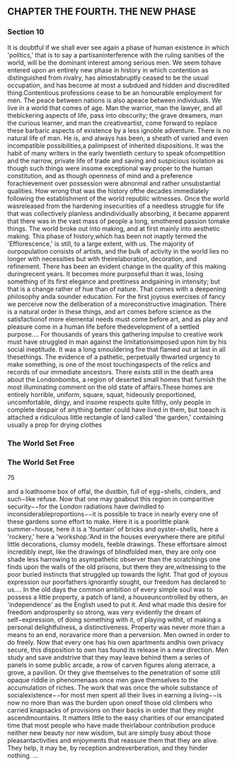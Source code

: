 ## CHAPTER THE FOURTH. THE NEW PHASE

### Section 10

It is doubtful if we shall ever see again a phase of human existence in which 'politics,' that is to say a partisaninterference with the ruling sanities of the world, will be the dominant interest among serious men. We seem tohave entered upon an entirely new phase in history in which contention as distinguished from rivalry, has almostabruptly ceased to be the usual occupation, and has become at most a subdued and hidden and discredited thing.Contentious professions cease to be an honourable employment for men. The peace between nations is also apeace between individuals. We live in a world that comes of age. Man the warrior, man the lawyer, and all thebickering aspects of life, pass into obscurity; the grave dreamers, man the curious learner, and man the creativeartist, come forward to replace these barbaric aspects of existence by a less ignoble adventure.
There is no natural life of man. He is, and always has been, a sheath of varied and even incompatible possibilities,a palimpsest of inherited dispositions. It was the habit of many writers in the early twentieth century to speak ofcompetition and the narrow, private life of trade and saving and suspicious isolation as though such things were insome exceptional way proper to the human constitution, and as though openness of mind and a preference forachievement over possession were abnormal and rather unsubstantial qualities. How wrong that was the history ofthe decades immediately following the establishment of the world republic witnesses. Once the world wasreleased from the hardening insecurities of a needless struggle for life that was collectively planless andindividually absorbing, it became apparent that there was in the vast mass of people a long, smothered passion tomake things. The world broke out into making, and at first mainly into aesthetic making. This phase of history,which has been not inaptly termed the 'Efflorescence,' is still, to a large extent, with us. The majority of ourpopulation consists of artists, and the bulk of activity in the world lies no longer with necessities but with theirelaboration, decoration, and refinement. There has been an evident change in the quality of this making duringrecent years. It becomes more purposeful than it was, losing something of its first elegance and prettiness andgaining in intensity; but that is a change rather of hue than of nature. That comes with a deepening philosophy anda sounder education. For the first joyous exercises of fancy we perceive now the deliberation of a moreconstructive imagination. There is a natural order in these things, and art comes before science as the satisfactionof more elemental needs must come before art, and as play and pleasure come in a human life before thedevelopment of a settled purpose....
For thousands of years this gathering impulse to creative work must have struggled in man against the limitationsimposed upon him by his social ineptitude. It was a long smouldering fire that flamed out at last in all thesethings. The evidence of a pathetic, perpetually thwarted urgency to make something, is one of the most touchingaspects of the relics and records of our immediate ancestors. There exists still in the death area about the Londonbombs, a region of deserted small homes that furnish the most illuminating comment on the old state of affairs.These homes are entirely horrible, uniform, square, squat, hideously proportioned, uncomfortable, dingy, and insome respects quite filthy, only people in complete despair of anything better could have lived in them, but toeach is attached a ridiculous little rectangle of land called 'the garden,' containing usually a prop for drying clothes
### The World Set Free

### The World Set Free
75


and a loathsome box of offal, the dustbin, full of egg−shells, cinders, and such−like refuse. Now that one may goabout this region in comparitive security−−for the London radiations have dwindled to inconsiderableproportions−−it is possible to trace in nearly every one of these gardens some effort to make. Here it is a poorlittle plank summer−house, here it is a 'fountain' of bricks and oyster−shells, here a 'rockery,' here a 'workshop.'And in the houses everywhere there are pitiful little decorations, clumsy models, feeble drawings. These effortsare almost incredibly inept, like the drawings of blindfolded men, they are only one shade less harrowing to asympathetic observer than the scratchings one finds upon the walls of the old prisons, but there they are,witnessing to the poor buried instincts that struggled up towards the light. That god of joyous expression our poorfathers ignorantly sought, our freedom has declared to us....
In the old days the common ambition of every simple soul was to possess a little property, a patch of land, a houseuncontrolled by others, an 'independence' as the English used to put it. And what made this desire for freedom andprosperity so strong, was very evidently the dream of self−expression, of doing something with it, of playing withit, of making a personal delightfulness, a distinctiveness. Property was never more than a means to an end, noravarice more than a perversion. Men owned in order to do freely. Now that every one has his own apartments andhis own privacy secure, this disposition to own has found its release in a new direction. Men study and save andstrive that they may leave behind them a series of panels in some public arcade, a row of carven figures along aterrace, a grove, a pavilion. Or they give themselves to the penetration of some still opaque riddle in phenomenaas once men gave themselves to the accumulation of riches. The work that was once the whole substance of socialexistence−−for most men spent all their lives in earning a living−−is now no more than was the burden upon oneof those old climbers who carried knapsacks of provisions on their backs in order that they might ascendmountains. It matters little to the easy charities of our emancipated time that most people who have made theirlabour contribution produce neither new beauty nor new wisdom, but are simply busy about those pleasantactivities and enjoyments that reassure them that they are alive. They help, it may be, by reception andreverberation, and they hinder nothing. ...